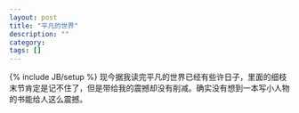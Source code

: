 ```yaml
---
layout: post
title: "平凡的世界"
description: ""
category: 
tags: []
---
```

{% include JB/setup %}
现今据我读完平凡的世界已经有些许日子，里面的细枝末节肯定是记不住了，但是带给我的震撼却没有削减。确实没有想到一本写小人物的书能给人这么震撼。


